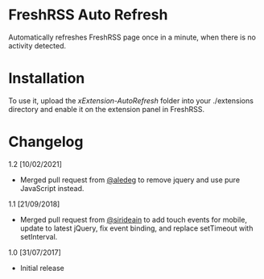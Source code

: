 # FreshRSS Auto Refresh
Automatically refreshes FreshRSS page once in a minute, when there is no activity detected.

# Installation
To use it, upload the *xExtension-AutoRefresh* folder into your ./extensions directory and enable it on the extension panel in FreshRSS.

# Changelog
1.2 [10/02/2021]
- Merged pull request from [@aledeg](https://github.com/aledeg) to remove jquery and use pure JavaScript instead.

1.1 [21/09/2018]
- Merged pull request from [@sirideain](https://github.com/sirideain) to add touch events for mobile, update to latest jQuery, fix event binding, and replace setTimeout with setInterval.

1.0 [31/07/2017]
- Initial release
